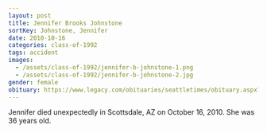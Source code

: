 ```yaml
---
layout: post
title: Jennifer Brooks Johnstone
sortKey: Johnstone, Jennifer
date: 2010-10-16
categories: class-of-1992
tags: accident
images:
  - /assets/class-of-1992/jennifer-b-johnstone-1.png
  - /assets/class-of-1992/jennifer-b-johnstone-2.jpg
gender: female
obituary: https://www.legacy.com/obituaries/seattletimes/obituary.aspx?page=lifestory&pid=146259898&fbclid
---
```

Jennifer died unexpectedly in Scottsdale, AZ on October 16, 2010. She was 36 years old.
